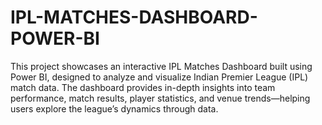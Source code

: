 # IPL-MATCHES-DASHBOARD-POWER-BI
This project showcases an interactive IPL Matches Dashboard built using Power BI, designed to analyze and visualize Indian Premier League (IPL) match data. The dashboard provides in-depth insights into team performance, match results, player statistics, and venue trends—helping users explore the league’s dynamics through data.
